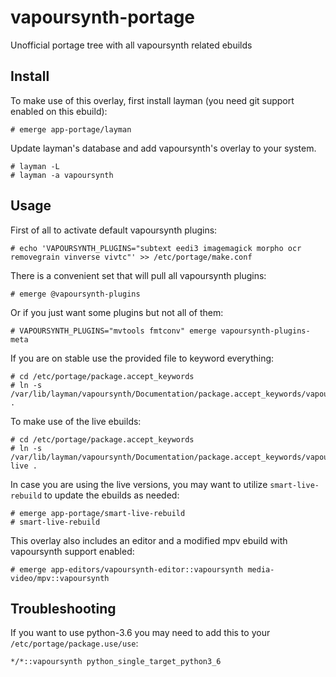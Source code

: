 # vapoursynth-portage
Unofficial portage tree with all vapoursynth related ebuilds

Install
-------
To make use of this overlay, first install layman (you need git support enabled on this ebuild):
```
# emerge app-portage/layman
```
Update layman's database and add vapoursynth's overlay to your system.
```
# layman -L
# layman -a vapoursynth
```

Usage
-----
First of all to activate default vapoursynth plugins:
```
# echo 'VAPOURSYNTH_PLUGINS="subtext eedi3 imagemagick morpho ocr removegrain vinverse vivtc"' >> /etc/portage/make.conf
```
There is a convenient set that will pull all vapoursynth plugins:
```
# emerge @vapoursynth-plugins
```
Or if you just want some plugins but not all of them:
```
# VAPOURSYNTH_PLUGINS="mvtools fmtconv" emerge vapoursynth-plugins-meta
```
If you are on stable use the provided file to keyword everything:
```
# cd /etc/portage/package.accept_keywords
# ln -s /var/lib/layman/vapoursynth/Documentation/package.accept_keywords/vapoursynth .
```
To make use of the live ebuilds:
```
# cd /etc/portage/package.accept_keywords
# ln -s /var/lib/layman/vapoursynth/Documentation/package.accept_keywords/vapoursynth-live .
```
In case you are using the live versions, you may want to utilize ```smart-live-rebuild``` to update the ebuilds as needed:
```
# emerge app-portage/smart-live-rebuild
# smart-live-rebuild
```
This overlay also includes an editor and a modified mpv ebuild with vapoursynth support enabled:
```
# emerge app-editors/vapoursynth-editor::vapoursynth media-video/mpv::vapoursynth
```

Troubleshooting
---------------
If you want to use python-3.6 you may need to add this to your `/etc/portage/package.use/use`:
```
*/*::vapoursynth python_single_target_python3_6
```
